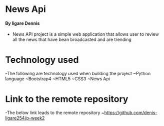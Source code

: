 # News Api
#### By ligare Dennis
- News API project is a simple web application that allows user to review all the news that have bean broadcasted and are trending
# Technology used
-The following are technology used when building the project
   ~Python language
   ~Bootstrap4
   ~HTML5
   ~CSS3
   ~News Api
   # Link to the remote repository
   -The below link leads to the remote repository 
    ~https://github.com/denis-ligare254/p-week2

